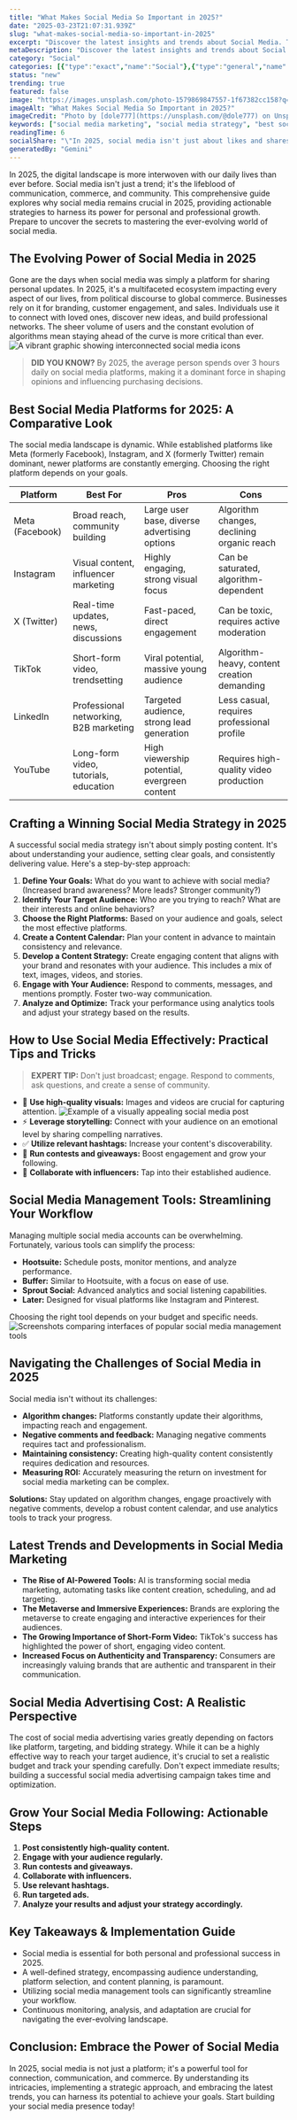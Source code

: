 ```yaml
---
title: "What Makes Social Media So Important in 2025?"
date: "2025-03-23T21:07:31.939Z"
slug: "what-makes-social-media-so-important-in-2025"
excerpt: "Discover the latest insights and trends about Social Media. This comprehensive guide covers everything you need to know about Social Media in 2025."
metaDescription: "Discover the latest insights and trends about Social Media. This comprehensive guide covers everything you need to know about Social Media in 2025."
category: "Social"
categories: [{"type":"exact","name":"Social"},{"type":"general","name":"Communication"},{"type":"medium","name":"Digital Marketing"},{"type":"specific","name":"Platform Design"},{"type":"niche","name":"Influencer Marketing"}]
status: "new"
trending: true
featured: false
image: "https://images.unsplash.com/photo-1579869847557-1f67382cc158?q=85&w=1200&fit=max&fm=webp&auto=compress"
imageAlt: "What Makes Social Media So Important in 2025?"
imageCredit: "Photo by [dole777](https://unsplash.com/@dole777) on Unsplash"
keywords: ["social media marketing", "social media strategy", "best social media platforms", "how to use social media", "social media management tools", "social media advertising cost", "grow your social media following", "social media for business", "social media engagement tips", "increase social media reach"]
readingTime: 6
socialShare: "\"In 2025, social media isn't just about likes and shares; it's about building genuine connections and fostering meaningful interactions that drive real-world impact.\""
generatedBy: "Gemini"
---
```




In 2025, the digital landscape is more interwoven with our daily lives than ever before.  Social media isn't just a trend; it's the lifeblood of communication, commerce, and community. This comprehensive guide explores why social media remains crucial in 2025, providing actionable strategies to harness its power for personal and professional growth.  Prepare to uncover the secrets to mastering the ever-evolving world of social media.

## The Evolving Power of Social Media in 2025

Gone are the days when social media was simply a platform for sharing personal updates.  In 2025, it's a multifaceted ecosystem impacting every aspect of our lives, from political discourse to global commerce.  Businesses rely on it for branding, customer engagement, and sales.  Individuals use it to connect with loved ones, discover new ideas, and build professional networks.  The sheer volume of users and the constant evolution of algorithms mean staying ahead of the curve is more critical than ever. ![A vibrant graphic showing interconnected social media icons](https://images.unsplash.com/photo-1611162617213-7d7a39e9b1d7?q=85&w=1200&fit=max&fm=webp&auto=compress)

> **DID YOU KNOW?**  By 2025, the average person spends over 3 hours daily on social media platforms, making it a dominant force in shaping opinions and influencing purchasing decisions.

## Best Social Media Platforms for 2025: A Comparative Look

The social media landscape is dynamic.  While established platforms like Meta (formerly Facebook), Instagram, and X (formerly Twitter) remain dominant, newer platforms are constantly emerging.  Choosing the right platform depends on your goals.

| Platform          | Best For                               | Pros                                          | Cons                                         |
|-------------------|-------------------------------------------|-----------------------------------------------|---------------------------------------------|
| Meta (Facebook)   | Broad reach, community building            | Large user base, diverse advertising options    | Algorithm changes, declining organic reach     |
| Instagram         | Visual content, influencer marketing     | Highly engaging, strong visual focus          | Can be saturated, algorithm-dependent       |
| X (Twitter)       | Real-time updates, news, discussions     | Fast-paced, direct engagement               | Can be toxic, requires active moderation    |
| TikTok            | Short-form video, trendsetting           | Viral potential, massive young audience       | Algorithm-heavy, content creation demanding |
| LinkedIn          | Professional networking, B2B marketing   | Targeted audience, strong lead generation     | Less casual, requires professional profile   |
| YouTube           | Long-form video, tutorials, education     | High viewership potential, evergreen content   | Requires high-quality video production       |

##  Crafting a Winning Social Media Strategy in 2025

A successful social media strategy isn't about simply posting content.  It's about understanding your audience, setting clear goals, and consistently delivering value.  Here's a step-by-step approach:

1. **Define Your Goals:** What do you want to achieve with social media? (Increased brand awareness? More leads? Stronger community?)
2. **Identify Your Target Audience:** Who are you trying to reach? What are their interests and online behaviors?
3. **Choose the Right Platforms:**  Based on your audience and goals, select the most effective platforms.
4. **Create a Content Calendar:** Plan your content in advance to maintain consistency and relevance.
5. **Develop a Content Strategy:**  Create engaging content that aligns with your brand and resonates with your audience. This includes a mix of text, images, videos, and stories.
6. **Engage with Your Audience:** Respond to comments, messages, and mentions promptly.  Foster two-way communication.
7. **Analyze and Optimize:** Track your performance using analytics tools and adjust your strategy based on the results.

## How to Use Social Media Effectively: Practical Tips and Tricks

> **EXPERT TIP:** Don't just broadcast; engage. Respond to comments, ask questions, and create a sense of community.

* 🔑 **Use high-quality visuals:** Images and videos are crucial for capturing attention. ![Example of a visually appealing social media post](https://images.unsplash.com/photo-1579869847557-1f67382cc158?q=85&w=1200&fit=max&fm=webp&auto=compress)
* ⚡ **Leverage storytelling:** Connect with your audience on an emotional level by sharing compelling narratives.
* ✅ **Utilize relevant hashtags:** Increase your content's discoverability.
* 🚀 **Run contests and giveaways:** Boost engagement and grow your following.
* 🤝 **Collaborate with influencers:** Tap into their established audience.

## Social Media Management Tools: Streamlining Your Workflow

Managing multiple social media accounts can be overwhelming.  Fortunately, various tools can simplify the process:

* **Hootsuite:** Schedule posts, monitor mentions, and analyze performance.
* **Buffer:** Similar to Hootsuite, with a focus on ease of use.
* **Sprout Social:** Advanced analytics and social listening capabilities.
* **Later:** Designed for visual platforms like Instagram and Pinterest.

Choosing the right tool depends on your budget and specific needs. ![Screenshots comparing interfaces of popular social media management tools](https://images.unsplash.com/photo-1563986768494-4dee2763ff3f?q=85&w=1200&fit=max&fm=webp&auto=compress)

##  Navigating the Challenges of Social Media in 2025

Social media isn't without its challenges:

* **Algorithm changes:**  Platforms constantly update their algorithms, impacting reach and engagement.
* **Negative comments and feedback:**  Managing negative comments requires tact and professionalism.
* **Maintaining consistency:**  Creating high-quality content consistently requires dedication and resources.
* **Measuring ROI:**  Accurately measuring the return on investment for social media marketing can be complex.

**Solutions:** Stay updated on algorithm changes, engage proactively with negative comments, develop a robust content calendar, and use analytics tools to track your progress.

## Latest Trends and Developments in Social Media Marketing

* **The Rise of AI-Powered Tools:** AI is transforming social media marketing, automating tasks like content creation, scheduling, and ad targeting.
* **The Metaverse and Immersive Experiences:** Brands are exploring the metaverse to create engaging and interactive experiences for their audiences.
* **The Growing Importance of Short-Form Video:** TikTok's success has highlighted the power of short, engaging video content.
* **Increased Focus on Authenticity and Transparency:** Consumers are increasingly valuing brands that are authentic and transparent in their communication.

## Social Media Advertising Cost: A Realistic Perspective

The cost of social media advertising varies greatly depending on factors like platform, targeting, and bidding strategy.  While it can be a highly effective way to reach your target audience, it's crucial to set a realistic budget and track your spending carefully.  Don't expect immediate results; building a successful social media advertising campaign takes time and optimization.

## Grow Your Social Media Following: Actionable Steps

1. **Post consistently high-quality content.**
2. **Engage with your audience regularly.**
3. **Run contests and giveaways.**
4. **Collaborate with influencers.**
5. **Use relevant hashtags.**
6. **Run targeted ads.**
7. **Analyze your results and adjust your strategy accordingly.**

## Key Takeaways & Implementation Guide

* Social media is essential for both personal and professional success in 2025.
* A well-defined strategy, encompassing audience understanding, platform selection, and content planning, is paramount.
* Utilizing social media management tools can significantly streamline your workflow.
* Continuous monitoring, analysis, and adaptation are crucial for navigating the ever-evolving landscape.

## Conclusion: Embrace the Power of Social Media

In 2025, social media is not just a platform; it's a powerful tool for connection, communication, and commerce. By understanding its intricacies, implementing a strategic approach, and embracing the latest trends, you can harness its potential to achieve your goals.  Start building your social media presence today!


